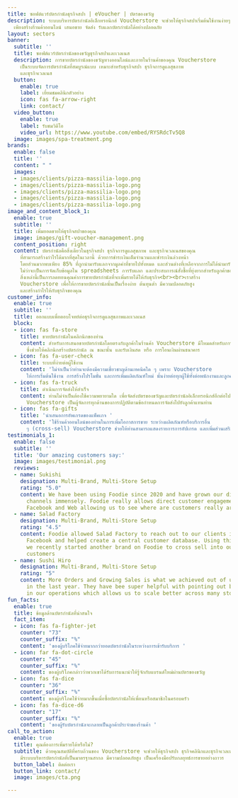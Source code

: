 ```yaml
---
title: ซอฟต์แวร์บัตรกำนัลธุรกิจสปา | eVoucher | บัตรของขวัญ
description: ระบบบริหารบัตรกำนัลอิเล็กทรอนิกส์ Voucherstore จะช่วยให้ธุรกิจสปาเริ่มต้นใช้งานง่ายๆ
  เพียงสร้างร้านค้าออนไลน์ เสนอขาย จัดส่ง รับแลกบัตรกำนัลได้อย่างปลอดภัย
layout: sectors
banner:
  subtitle: ''
  title: ซอฟต์แวร์บัตรกำนัลของขวัญธุรกิจสปาและเวลเนส
  description: การขายบัตรกำนัลของขวัญทางออนไลน์และภายในร้านค้าของคุณ Voucherstore
    เป็นระบบจัดการบัตรกำนัลที่สมบูรณ์แบบ เหมาะสำหรับธุรกิจสปา ธุรกิจการดูแลสุขภาพ
    และธุรกิจเวลเนส
  button:
    enable: true
    label: เยี่ยมชมคลินิกตัวอย่าง
    icon: fas fa-arrow-right
    link: contact/
  video_button:
    enable: true
    label: รับชมวิดีโอ
    video_url: https://www.youtube.com/embed/RYSRdcTv5Q8
  image: images/spa-treatment.png
brands:
  enable: false
  title: ''
  content: " "
  images:
  - images/clients/pizza-massilia-logo.png
  - images/clients/pizza-massilia-logo.png
  - images/clients/pizza-massilia-logo.png
  - images/clients/pizza-massilia-logo.png
  - images/clients/pizza-massilia-logo.png
image_and_content_block_1:
  enable: true
  subtitle: ''
  title: เพิ่มยอดขายให้ธุรกิจสปาของคุณ
  image: images/gift-voucher-management.png
  content_position: right
  content: บัตรกำนัลคือสิ่งเดียวในธุรกิจสปา ธุรกิจการดูแลสุขภาพ และธุรกิจเวลเนสของคุณ
    ที่สามารถสร้างกำไรได้มากที่สุดในเวลานี้ ด้วยการชำระเงินเต็มจำนวนและชำระเงินล่วงหน้า
    โดยส่วนมากพบเพียง 85% ที่ถูกนำมารับแลกจากมูลค่าที่ขายไปทั้งหมด และส่วนต่างที่เหลือจากการไม่ได้นำมารับแลกก็จะกลายเป็นรายได้ของคุณทั้งหมด!<br><br>ที่ผ่านมาเมื่อธุรกิจต้องการขายบัตรกำนัลนั้นไม่ใช่เรื่องง่าย!
    ไม่ว่าจะเป็นการจัดเก็บข้อมูลใน spreadsheets การรับแลก และประสบการณ์สั่งซื้อที่ยุ่งยากสําหรับลูกค้าของคุณ
    สิ่งเหล่านี้เป็นการลดทอนคุณค่าการขายบัตรกำนัลที่จะเพิ่มรายได้ให้กับธุรกิจ<br><br>เราสร้าง
    Voucherstore เพื่อให้การขายบัตรกํานัลนั้นเป็นเรื่องง่าย ต้นทุนต่ำ มีความปลอดภัยสูง
    และสร้างกําไรให้กับธุรกิจของคุณ
customer_info:
  enable: true
  subtitle: ''
  title: ออกแบบเพื่อตอบโจทย์ต่อธุรกิจการดูแลสุขภาพและเวลเนส
  block:
  - icon: fas fa-store
    title: ขายบัตรกำนัลในคลิกนิกของท่าน
    content: สำหรับการเสนอขายบัตรกำนัลโดยตรงกับลูกค้าในร้านค้า Voucherstore มีโหมดสำหรับการขายหน้าร้าน
      ซึ่งช่วยให้คลิกนิกสร้างบัตรกำนัล ณ ขณะนั้น และรับเงินสด หรือ การโอนเงินผ่านธนาคาร
  - icon: fas fa-user-check
    title: ระบบที่ง่ายต่อผู้ใช้งาน
    content: 'ไม่จำเป็นว่าท่านจะต้องมีความเชี่ยวชาญด้านเทคนิคใด ๆ เพราะ Voucherstore
      ให้การเริ่มต้นใช้งาน การสร้างโปรโมชั่น และการเพิ่มผลิตภัณฑ์ใหม่ นั้นง่ายต่อทุกผู้ใช้ทั้งต่อพนักงานและลูกค้าของท่าน '
  - icon: fas fa-truck
    title: ดำเนินการจัดส่งให้สำเร็จ
    content: ท่านไม่จำเป็นต้องใช้ความพยายามใด เพื่อจัดส่งบัตรของขวัญและบัตรกำนัลอิเล็กทรอนิกส์อีกต่อไป
      Voucherstore เป็นผู้จัดการทุกด้านของการปฏิบัติตามข้อกำหนดการจัดส่งไปยังลูกค้าแทนท่าน
  - icon: fas fa-gifts
    title: 'นำเสนอการอัพเกรดของแพ็คเกจ '
    content: 'ใช้ร้านค้าออนไลน์ของท่านในการเพิ่มโอกาสการขาย ระหว่างผลิตภัณฑ์หรือบริการอื่น
      ๆ (cross-sell) Voucherstore ช่วยให้ท่านสามารถแสดงรายการการอัปเกรด และเพิ่มส่วนเสริมในรถเข็นได้อย่างดี '
testimonials_1:
  enable: false
  subtitle: ''
  title: 'Our amazing customers say:'
  image: images/testimonial.png
  reviews:
  - name: Sukishi
    designation: Multi-Brand, Multi-Store Setup
    rating: "5.0"
    content: We have been using Foodie since 2020 and have grown our direct delivery
      channels immensely. Foodie really allows direct customer engagement across LINE,
      Facebook and Web allowing us to see where are customers really are.
  - name: Salad Factory
    designation: Multi-Brand, Multi-Store Setup
    rating: "4.5"
    content: Foodie allowed Salad Factory to reach out to our clients in LINE and
      Facebook and helped create a central customer database. Using this advantage,
      we recently started another brand on Foodie to cross sell into our existing
      customers
  - name: Sushi Hiro
    designation: Multi-Brand, Multi-Store Setup
    rating: "5"
    content: More Orders and Growing Sales is what we achieved out of using Foodie
      in the last year. They have bee super helpful with pointing out bottlenecks
      in our operations which allows us to scale better across many stores.
fun_facts:
  enable: true
  title: ข้อมูลด้านบัตรกำนัลที่น่าสนใจ
  fact_item:
  - icon: fas fa-fighter-jet
    counter: "73"
    counter_suffix: "%"
    content: 'ของผู้บริโภคใช้จ่ายมากกว่ายอดบัตรกำนัลในระหว่างการเข้ารับบริการ '
  - icon: far fa-dot-circle
    counter: "45"
    counter_suffix: "%"
    content: ของผู้บริโภคกล่าวว่าพวกเขาได้รับการแนะนำให้รู้จักกับแบรนด์ใหม่ผ่านบัตรของขวัญ
  - icon: fas fa-dice
    counter: "36"
    counter_suffix: "%"
    content: ของผู้บริโภคใช้จ่ายมากขึ้นเมื่อซื้อบัตรกำนัลให้เพื่อนหรือสมาชิกในครอบครัว
  - icon: fas fa-dice-d6
    counter: "17"
    counter_suffix: "%"
    content: 'ของผู้รับบัตรกำนัลจะกลายเป็นลูกค้าประจำของร้านค้า '
call_to_action:
  enable: true
  title: คุณต้องการเพิ่มรายได้หรือไม่?
  subtitle: ด้วยคุณสมบัติที่ครบถ้วนของ Voucherstore จะช่วยให้ธุรกิจสปา ธุรกิจคลินิกและธุรกิจเวลเนสของคุณ
    มีระบบบริหารบัตรกำนัลที่เป็นมาตรฐานสากล มีความปลอดภัยสูง เป็นเครื่องมือปรับกลยุทธ์การขายอย่างถาวร
  button_label: ติดต่อเรา
  button_link: contact/
  image: images/cta.png

---
```

